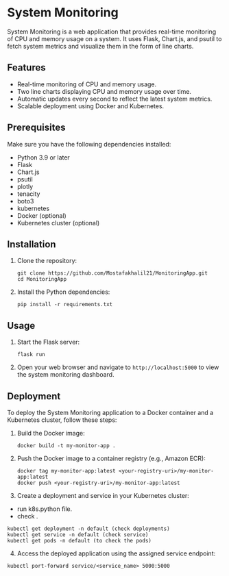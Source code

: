 
# System Monitoring

System Monitoring is a web application that provides real-time monitoring of CPU and memory usage on a system. It uses Flask, Chart.js, and psutil to fetch system metrics and visualize them in the form of line charts.

## Features

- Real-time monitoring of CPU and memory usage.
- Two line charts displaying CPU and memory usage over time.
- Automatic updates every second to reflect the latest system metrics.
- Scalable deployment using Docker and Kubernetes.

## Prerequisites

Make sure you have the following dependencies installed:

- Python 3.9 or later
- Flask
- Chart.js
- psutil
- plotly
- tenacity
- boto3
- kubernetes
- Docker (optional)
- Kubernetes cluster (optional)

## Installation

1. Clone the repository:

   ```
   git clone https://github.com/Mostafakhalil21/MonitoringApp.git
   cd MonitoringApp
   ```

2. Install the Python dependencies:

   ```
   pip install -r requirements.txt
   ```

## Usage

1. Start the Flask server:

   ```
   flask run
   ```

2. Open your web browser and navigate to `http://localhost:5000` to view the system monitoring dashboard.

## Deployment

To deploy the System Monitoring application to a Docker container and a Kubernetes cluster, follow these steps:

1. Build the Docker image:

   ```
   docker build -t my-monitor-app .
   ```

2. Push the Docker image to a container registry (e.g., Amazon ECR):

   ```
   docker tag my-monitor-app:latest <your-registry-uri>/my-monitor-app:latest
   docker push <your-registry-uri>/my-monitor-app:latest
   ```

3. Create a deployment and service in your Kubernetes cluster:

- run k8s.python file.
- check .
```
kubectl get deployment -n default (check deployments)
kubectl get service -n default (check service)
kubectl get pods -n default (to check the pods)
```

4. Access the deployed application using the assigned service endpoint:

```
kubectl port-forward service/<service_name> 5000:5000
```
